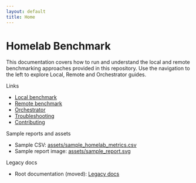 ```yaml
---
layout: default
title: Home
---
```


# Homelab Benchmark

This documentation covers how to run and understand the local and remote benchmarking approaches provided in this repository. Use the navigation to the left to explore Local, Remote and Orchestrator guides.

Links

- [Local benchmark](local.md)
- [Remote benchmark](remote.md)
- [Orchestrator](orchestrator.md)
- [Troubleshooting](troubleshooting.md)
- [Contributing](contributing.md)
 
Sample reports and assets

- Sample CSV: [assets/sample_homelab_metrics.csv](assets/sample_homelab_metrics.csv)
- Sample report image: [assets/sample_report.svg](assets/sample_report.svg)

Legacy docs

- Root documentation (moved): [Legacy docs](legacy/README.md)
